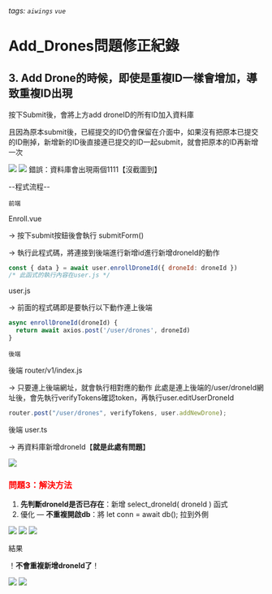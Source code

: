 ###### tags: `aiwings` `vue`
# Add_Drones問題修正紀錄

## 3. Add Drone的時候，即使是重複ID一樣會增加，導致重複ID出現

按下Submit後，會將上方add droneID的所有ID加入資料庫

且因為原本submit後，已經提交的ID仍會保留在介面中，如果沒有把原本已提交的ID刪掉，新增新的ID後直接連已提交的ID一起submit，就會把原本的ID再新增一次

![](https://i.imgur.com/AFucMqi.jpg)
![](https://i.imgur.com/J854ioW.jpg)
錯誤：資料庫會出現兩個1111【沒截圖到】

--程式流程--

`前端`

Enroll.vue

→ 按下submit按鈕後會執行 submitForm()

→ 執行此程式碼，將連接到後端進行新增id進行新增droneId的動作

```js
const { data } = await user.enrollDroneId({ droneId: droneId })
/* 此函式的執行內容在user.js */
```

user.js

→ 前面的程式碼即是要執行以下動作連上後端

```js
async enrollDroneId(droneId) {
  return await axios.post('/user/drones', droneId)
}
```

`後端`

後端 router/v1/index.js

→ 只要連上後端網址，就會執行相對應的動作
此處是連上後端的/user/droneId網址後，會先執行verifyTokens確認token，再執行user.editUserDroneId

```js
router.post("/user/drones", verifyTokens, user.addNewDrone);
```

後端 user.ts

→ 再資料庫新增droneId【**就是此處有問題**】

![](https://i.imgur.com/z5lPhU7.png)

### **<font color="Red">問題3：解決方法</font>**

1. **先判斷droneId是否已存在**：新增 select_droneId( droneId ) 函式
2. 優化 — **不重複開啟db**：將 let conn = await db(); 拉到外側

![](https://i.imgur.com/ni3yzD3.png)
![](https://i.imgur.com/KUrS8xy.png)
![](https://i.imgur.com/Oz8nwzD.png)

結果

！**不會重複新增droneId了**！

![](https://i.imgur.com/uNjE4uO.png)
![](https://i.imgur.com/lXgjQRF.png)

